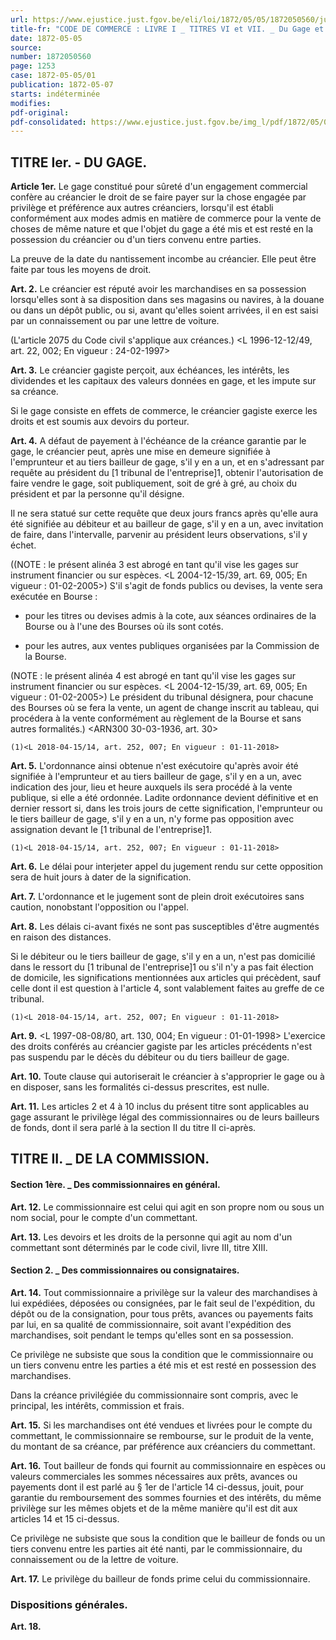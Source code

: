 ```yaml
---
url: https://www.ejustice.just.fgov.be/eli/loi/1872/05/05/1872050560/justel
title-fr: "CODE DE COMMERCE : LIVRE I _ TITRES VI et VII. _ Du Gage et De la Commission. (Loi portant révision des dispositions du Code de commerce relatives au gage et à la Commission.) (NOTE : Les articles 1 à 10 du titre VI sont abrogés sauf dans la mesure nécessaire à l'application de l'article 11 du présent code par L 2013-07-11/19, art. 102, 006; En vigueur : 01-01-2018) (NOTE : Consultation des versions antérieures à partir du 14-02-1997 et mise à jour au 27-04-2018)"
date: 1872-05-05
source:
number: 1872050560
page: 1253
case: 1872-05-05/01
publication: 1872-05-07
starts: indéterminée
modifies:
pdf-original:
pdf-consolidated: https://www.ejustice.just.fgov.be/img_l/pdf/1872/05/05/1872050560_F.pdf
---
```


## TITRE Ier. - DU GAGE.

**Article 1er.** Le gage constitué pour sûreté d'un engagement commercial confère au créancier le droit de se faire payer sur la chose engagée par privilège et préférence aux autres créanciers, lorsqu'il est établi conformément aux modes admis en matière de commerce pour la vente de choses de même nature et que l'objet du gage a été mis et est resté en la possession du créancier ou d'un tiers convenu entre parties.

La preuve de la date du nantissement incombe au créancier. Elle peut être faite par tous les moyens de droit.

**Art. 2.** Le créancier est réputé avoir les marchandises en sa possession lorsqu'elles sont à sa disposition dans ses magasins ou navires, à la douane ou dans un dépôt public, ou si, avant qu'elles soient arrivées, il en est saisi par un connaissement ou par une lettre de voiture.

(L'article 2075 du Code civil s'applique aux créances.) <L 1996-12-12/49, art. 22, 002;  En vigueur :  24-02-1997>

**Art. 3.** Le créancier gagiste perçoit, aux échéances, les intérêts, les dividendes et les capitaux des valeurs données en gage, et les impute sur sa créance.

Si le gage consiste en effets de commerce, le créancier gagiste exerce les droits et est soumis aux devoirs du porteur.

**Art. 4.** A défaut de payement à l'échéance de la créance garantie par le gage, le créancier peut, après une mise en demeure signifiée à l'emprunteur et au tiers bailleur de gage, s'il y en a un, et en s'adressant par requête au président du [1 tribunal de l'entreprise]1, obtenir l'autorisation de faire vendre le gage, soit publiquement, soit de gré à gré, au choix du président et par la personne qu'il désigne.

Il ne sera statué sur cette requête que deux jours francs après qu'elle aura été signifiée au débiteur et au bailleur de gage, s'il y en a un, avec invitation de faire, dans l'intervalle, parvenir au président leurs observations, s'il y échet.

((NOTE : le présent alinéa 3 est abrogé en tant qu'il vise les gages sur instrument financier ou sur espèces. <L 2004-12-15/39, art. 69, 005;  En vigueur :  01-02-2005>) S'il s'agit de fonds publics ou devises, la vente sera exécutée en Bourse :

- pour les titres ou devises admis à la cote, aux séances ordinaires de la Bourse ou à l'une des Bourses où ils sont cotés.

- pour les autres, aux ventes publiques organisées par la Commission de la Bourse.

(NOTE : le présent alinéa 4 est abrogé en tant qu'il vise les gages sur instrument financier ou sur espèces. <L 2004-12-15/39, art. 69, 005;  En vigueur :  01-02-2005>) Le président du tribunal désignera, pour chacune des Bourses où se fera la vente, un agent de change inscrit au tableau, qui procédera à la vente conformément au règlement de la Bourse et sans autres formalités.) <ARN300 30-03-1936, art. 30>

`(1)<L 2018-04-15/14, art. 252, 007; En vigueur : 01-11-2018>`

**Art. 5.** L'ordonnance ainsi obtenue n'est exécutoire qu'après avoir été signifiée à l'emprunteur et au tiers bailleur de gage, s'il y en a un, avec indication des jour, lieu et heure auxquels ils sera procédé à la vente publique, si elle a été ordonnée. Ladite ordonnance devient définitive et en dernier ressort si, dans les trois jours de cette signification, l'emprunteur ou le tiers bailleur de gage, s'il y en a un, n'y forme pas opposition avec assignation devant le [1 tribunal de l'entreprise]1.

`(1)<L 2018-04-15/14, art. 252, 007; En vigueur : 01-11-2018>`

**Art. 6.** Le délai pour interjeter appel du jugement rendu sur cette opposition sera de huit jours à dater de la signification.

**Art. 7.** L'ordonnance et le jugement sont de plein droit exécutoires sans caution, nonobstant l'opposition ou l'appel.

**Art. 8.** Les délais ci-avant fixés ne sont pas susceptibles d'être augmentés en raison des distances.

Si le débiteur ou le tiers bailleur de gage, s'il y en a un, n'est pas domicilié dans le ressort du [1 tribunal de l'entreprise]1 ou s'il n'y a pas fait élection de domicile, les significations mentionnées aux articles qui précèdent, sauf celle dont il est question à l'article 4, sont valablement faites au greffe de ce tribunal.

`(1)<L 2018-04-15/14, art. 252, 007; En vigueur : 01-11-2018>`

**Art. 9.** <L 1997-08-08/80, art. 130, 004;  En vigueur :  01-01-1998> L'exercice des droits conférés au créancier gagiste par les articles précédents n'est pas suspendu par le décès du débiteur ou du tiers bailleur de gage.

**Art. 10.** Toute clause qui autoriserait le créancier à s'approprier le gage ou à en disposer, sans les formalités ci-dessus prescrites, est nulle.

**Art. 11.** Les articles 2 et 4 à 10 inclus du présent titre sont applicables au gage assurant le privilège légal des commissionnaires ou de leurs bailleurs de fonds, dont il sera parlé à la section II du titre II ci-après.

## TITRE II. _ DE LA COMMISSION.

#### Section 1ère. _ Des commissionnaires en général.

**Art. 12.** Le commissionnaire est celui qui agit en son propre nom ou sous un nom social, pour le compte d'un commettant.

**Art. 13.** Les devoirs et les droits de la personne qui agit au nom d'un commettant sont déterminés par le code civil, livre III, titre XIII.

#### Section 2. _ Des commissionnaires ou consignataires.

**Art. 14.** Tout commissionnaire a privilège sur la valeur des marchandises à lui expédiées, déposées ou consignées, par le fait seul de l'expédition, du dépôt ou de la consignation, pour tous prêts, avances ou payements faits par lui, en sa qualité de commissionnaire, soit avant l'expédition des marchandises, soit pendant le temps qu'elles sont en sa possession.

Ce privilège ne subsiste que sous la condition que le commissionnaire ou un tiers convenu entre les parties a été mis et est resté en possession des marchandises.

Dans la créance privilégiée du commissionnaire sont compris, avec le principal, les intérêts, commission et frais.

**Art. 15.** Si les marchandises ont été vendues et livrées pour le compte du commettant, le commissionnaire se rembourse, sur le produit de la vente, du montant de sa créance, par préférence aux créanciers du commettant.

**Art. 16.** Tout bailleur de fonds qui fournit au commissionnaire en espèces ou valeurs commerciales les sommes nécessaires aux prêts, avances ou payements dont il est parlé au § 1er de l'article 14 ci-dessus, jouit, pour garantie du remboursement des sommes fournies et des intérêts, du même privilège sur les mêmes objets et de la même manière qu'il est dit aux articles 14 et 15 ci-dessus.

Ce privilège ne subsiste que sous la condition que le bailleur de fonds ou un tiers convenu entre les parties ait été nanti, par le commissionnaire, du connaissement ou de la lettre de voiture.

**Art. 17.** Le privilège du bailleur de fonds prime celui du commissionnaire.

### Dispositions générales.

**Art. 18.** <disposition abrogatoire>
